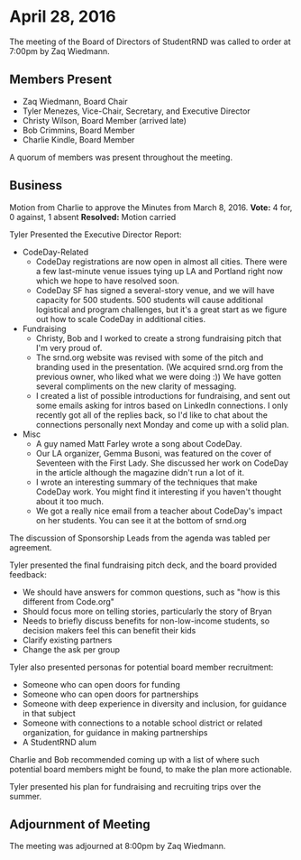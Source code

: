 # April 28, 2016

The meeting of the Board of Directors of StudentRND was called to order at 7:00pm by Zaq Wiedmann.

## Members Present

- Zaq Wiedmann, Board Chair
- Tyler Menezes, Vice-Chair, Secretary, and Executive Director
- Christy Wilson, Board Member (arrived late)
- Bob Crimmins, Board Member
- Charlie Kindle, Board Member

A quorum of members was present throughout the meeting.

## Business

Motion from Charlie to approve the Minutes from March 8, 2016.
**Vote:** 4 for, 0 against, 1 absent
**Resolved:** Motion carried

Tyler Presented the Executive Director Report:

- CodeDay-Related
    - CodeDay registrations are now open in almost all cities. There were a few last-minute venue issues tying up LA and Portland right now which we hope to have resolved soon.
    - CodeDay SF has signed a several-story venue, and we will have capacity for 500 students. 500 students will cause additional logistical and program challenges, but it's a great start as we figure out how to scale CodeDay in additional cities.
- Fundraising
    - Christy, Bob and I worked to create a strong fundraising pitch that I'm very proud of.
    - The srnd.org website was revised with some of the pitch and branding used in the presentation. (We acquired srnd.org from the previous owner, who liked what we were doing :)) We have gotten several compliments on the new clarity of messaging.
    - I created a list of possible introductions for fundraising, and sent out some emails asking for intros based on LinkedIn connections. I only recently got all of the replies back, so I'd like to chat about the connections personally next Monday and come up with a solid plan.
- Misc
    - A guy named Matt Farley wrote a song about CodeDay.
    - Our LA organizer, Gemma Busoni, was featured on the cover of Seventeen with the First Lady. She discussed her work on CodeDay in the article although the magazine didn't run a lot of it.
    - I wrote an interesting summary of the techniques that make CodeDay work. You might find it interesting if you haven't thought about it too much.
    - We got a really nice email from a teacher about CodeDay's impact on her students. You can see it at the bottom of srnd.org

The discussion of Sponsorship Leads from the agenda was tabled per agreement.

Tyler presented the final fundraising pitch deck, and the board provided feedback:

- We should have answers for common questions, such as "how is this different from Code.org"
- Should focus more on telling stories, particularly the story of Bryan
- Needs to briefly discuss benefits for non-low-income students, so decision makers feel this can benefit their kids
- Clarify existing partners
- Change the ask per group

Tyler also presented personas for potential board member recruitment:

- Someone who can open doors for funding
- Someone who can open doors for partnerships
- Someone with deep experience in diversity and inclusion, for guidance in that subject
- Someone with connections to a notable school district or related organization, for guidance in making partnerships
- A StudentRND alum

Charlie and Bob recommended coming up with a list of where such potential board members might be found, to make the
plan more actionable.

Tyler presented his plan for fundraising and recruiting trips over the summer.

## Adjournment of Meeting

The meeting was adjourned at 8:00pm by Zaq Wiedmann.
